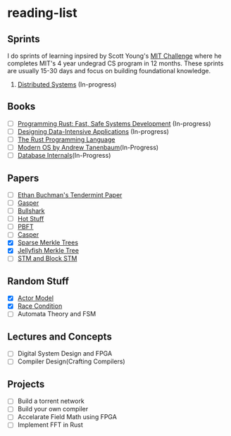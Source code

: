 # reading-list

## Sprints
I do sprints of learning inpsired by Scott Young's [MIT Challenge](https://www.scotthyoung.com/blog/myprojects/mit-challenge-2/) where he completes MIT's 4 year undegrad CS program
in 12 months. These sprints are usually 15-30 days and focus on building foundational knowledge.

1) [Distributed Systems](/dc.md) (In-progress)

## Books
- [ ] [Programming Rust: Fast, Safe Systems Development](http://bzz.wallizard.com:8081/share/books/RUST/Programming%20Rust%202nd%20Edition.pdf) (In-progress)
- [ ] [Designing Data-Intensive Applications](https://raw.githubusercontent.com/ms2ag16/Books/master/Designing%20Data-Intensive%20Applications%20-%20Martin%20Kleppmann.pdf) (In-progress)
- [ ] [The Rust Programming Language](https://edu.anarcho-copy.org/Programming%20Languages/Rust/rust-programming-language-steve-klabnik.pdf)
- [ ] [Modern OS by Andrew Tanenbaum](https://csc-knu.github.io/sys-prog/books/Andrew%20S.%20Tanenbaum%20-%20Modern%20Operating%20Systems.pdf)(In-Progress)
- [ ] [Database Internals](https://databass.dev)(In-Progress)

## Papers
- [ ] [Ethan Buchman's Tendermint Paper](https://github.com/anoushk1234/reading-list/blob/main/papers/Buchman_Ethan_201606_MAsc.pdf)
- [ ] [Gasper](https://arxiv.org/pdf/2003.03052.pdf)
- [ ] [Bullshark](https://arxiv.org/pdf/2201.05677.pdf)
- [ ] [Hot Stuff](https://arxiv.org/pdf/1803.05069.pdf)
- [ ] [PBFT](https://pmg.csail.mit.edu/papers/osdi99.pdf)
- [ ] [Casper](https://arxiv.org/pdf/1710.09437.pdf)
- [x] [Sparse Merkle Trees](https://eprint.iacr.org/2016/683.pdf)
- [x] [Jellyfish Merkle Tree](https://developers.diem.com/papers/jellyfish-merkle-tree/2021-01-14.pdf)
- [ ] [STM and Block STM](https://arxiv.org/abs/2203.06871)
 
## Random Stuff
- [x] [Actor Model](https://en.wikipedia.org/wiki/Actor_model)
- [x] [Race Condition](https://www.avanderlee.com/swift/race-condition-vs-data-race/)
- [ ] Automata Theory and FSM

## Lectures and Concepts
- [ ] Digital System Design and FPGA
- [ ] Compiler Design(Crafting Compilers)

## Projects
- [ ] Build a torrent network
- [ ] Build your own compiler
- [ ] Accelarate Field Math using FPGA
- [ ] Implement FFT in Rust
